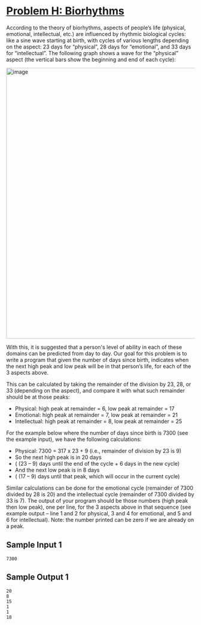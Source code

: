 # [Problem H: Biorhythms](https://www.unb.ca/saintjohn/sase/_assets/documents/problems2019.pdf)

According to the theory of biorhythms, aspects of people’s life (physical, emotional, intellectual, etc.) are influenced by rhythmic biological cycles: like a sine wave starting at birth, with cycles of various lengths depending on the aspect: 23 days for “physical”, 28 days for “emotional”, and 33 days for “intellectual”. The following graph shows a wave for the “physical” aspect (the vertical bars show the beginning and end of each cycle): 

<img width="723" alt="image" src="https://github.com/QuanTrinhCA/Biorhythms/assets/44539970/1a9f1ae9-3ba7-4078-9d1e-39e196152a90">

With this, it is suggested that a person's level of ability in each of these domains can be predicted from day to day. Our goal for this problem is to write a program that given the number of days since birth, indicates when the next high peak and low peak will be in that person’s life, for each of the 3 aspects above. 

This can be calculated by taking the remainder of the division by 23, 28, or 33 (depending on the aspect), and compare it with what such remainder should be at those peaks:

- Physical: high peak at remainder = 6, low peak at remainder = 17
- Emotional: high peak at remainder = 7, low peak at remainder = 21
- Intellectual: high peak at remainder = 8, low peak at remainder = 25
  
For the example below where the number of days since birth is 7300 (see the example input), we have the following calculations:

- Physical: 7300 = 317 x 23 + 9 (i.e., remainder of division by 23 is 9)
- So the next high peak is in 20 days 
- ( (23 – 9) days until the end of the cycle + 6 days in the new cycle)
- And the next low peak is in 8 days
- ( (17 – 9) days until that peak, which will occur in the current cycle)
      
      
Similar calculations can be done for the emotional cycle (remainder of 7300 divided by 28 is 20) 
and the intellectual cycle (remainder of 7300 divided by 33 is 7). The output of your program 
should be those numbers (high peak then low peak), one per line, for the 3 aspects above in 
that sequence (see example output – line 1 and 2 for physical, 3 and 4 for emotional, and 5 and 
6 for intellectual). Note: the number printed can be zero if we are already on a peak.

## Sample Input 1
```
7300
```

## Sample Output 1
```
20
8
15
1
1
18
```
